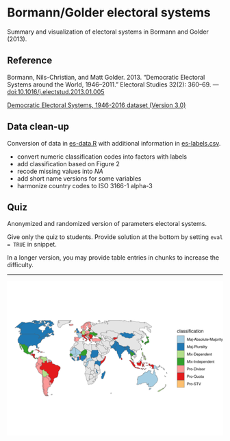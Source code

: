 # Bormann/Golder electoral systems

Summary and visualization of electoral systems in Bormann and Golder (2013).

## Reference

Bormann, Nils-Christian, and Matt Golder. 2013. “Democratic Electoral Systems around the World, 1946–2011.” Electoral Studies 32(2): 360–69. — [doi:10.1016/j.electstud.2013.01.005](https://doi.org/10.1016/j.electstud.2013.01.005)

[Democratic Electoral Systems, 1946-2016 dataset (Version 3.0)](http://mattgolder.com/elections)

## Data clean-up

Conversion of data in [es-data.R](es-data.R) with additional information in [es-labels.csv](es-labels.csv).

+ convert numeric classification codes into factors with labels
+ add classification based on Figure 2
+ recode missing values into _NA_
+ add short name versions for some variables
+ harmonize country codes to ISO 3166-1 alpha-3

## Quiz

Anonymized and randomized version of parameters electoral systems.

Give only the quiz to students. Provide solution at the bottom by setting `eval = TRUE` in snippet.

In a longer version, you may provide table entries in chunks to increase the difficulty.

---

![](z-electoral-systems-map.png)